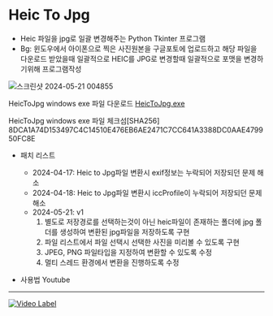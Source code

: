 # Heic To Jpg

- Heic 파일을 jpg로 일괄 변경해주는 Python Tkinter 프로그램
- Bg: 윈도우에서 아이폰으로 찍은 사진원본을 구글포토에 업로드하고 해당 파일을 다운로드 받았을때 일괄적으로 HEIC를 JPG로 변경할때 일괄적으로 포맷을 변경하기위해 프로그램작성

![스크린샷 2024-05-21 004855](https://github.com/hwanyeong-choi/heicTojpg_python_tkinter/assets/47169718/d40c2ddd-9911-409b-a32e-08a80c802aa9)


HeicToJpg windows exe 파일 다운로드
[HeicToJpg.exe](https://github.com/hwanyeongchoi/heicTojpg_python_tkinter/blob/main/heicToJpg.exe)

HeicToJpg windows exe 파일 체크섬[SHA256]
8DCA1A74D153497C4C14510E476EB6AE2471C7CC641A3388DC0AAE479950FC8E 

- 패치 리스트
  - 2024-04-17: Heic to Jpg파일 변환시 exif정보는 누락되어 저장되던 문제 해소
  - 2024-04-18: Heic to Jpg파일 변환시 iccProfile이 누락되어 저장되던 문제 해소
  - 2024-05-21: v1
    1. 별도로 저장경로를 선택하는것이 아닌 heic파일이 존재하는 폴더에 jpg 폴더를 생성하여 변환된 jpg파일을 저장하도록 구현
    2. 파일 리스트에서 파일 선택시 선택한 사진을 미리볼 수 있도록 구현
    3. JPEG, PNG 파일타입을 지정하여 변환할 수 있도록 수정
    4. 멀티 스레드 환경에서 변환을 진행하도록 수정

- 사용법 Youtube
---
  [![Video Label](http://img.youtube.com/vi/oybSIMjcYbM/0.jpg)](https://youtu.be/oybSIMjcYbM)
